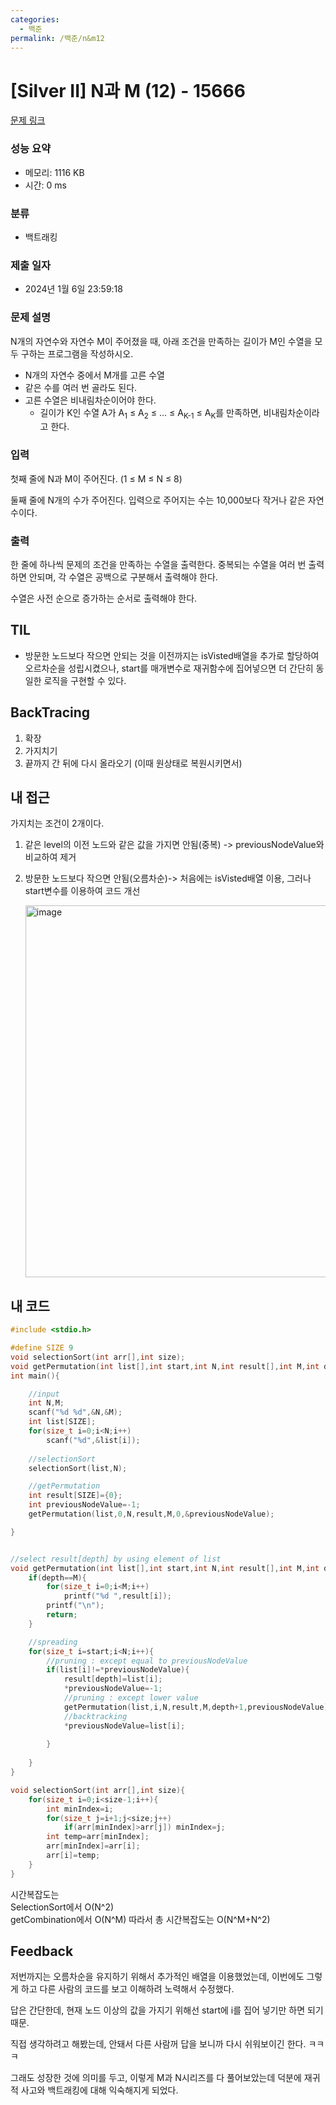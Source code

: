 ```yaml
---
categories:
  - 백준
permalink: /백준/n&m12
---
```

# [Silver II] N과 M (12) - 15666 

[문제 링크](https://www.acmicpc.net/problem/15666) 

### 성능 요약

- 메모리: 1116 KB
- 시간: 0 ms

### 분류

- 백트래킹

### 제출 일자

- 2024년 1월 6일 23:59:18

### 문제 설명

N개의 자연수와 자연수 M이 주어졌을 때, 아래 조건을 만족하는 길이가 M인 수열을 모두 구하는 프로그램을 작성하시오.

- N개의 자연수 중에서 M개를 고른 수열
- 같은 수를 여러 번 골라도 된다.
- 고른 수열은 비내림차순이어야 한다.
  - 길이가 K인 수열 A가 A<sub>1</sub> ≤ A<sub>2</sub> ≤ ... ≤ A<sub>K-1</sub> ≤ A<sub>K</sub>를 만족하면, 비내림차순이라고 한다.

### 입력 

첫째 줄에 N과 M이 주어진다. (1 ≤ M ≤ N ≤ 8)

둘째 줄에 N개의 수가 주어진다. 입력으로 주어지는 수는 10,000보다 작거나 같은 자연수이다.

### 출력 

한 줄에 하나씩 문제의 조건을 만족하는 수열을 출력한다. 중복되는 수열을 여러 번 출력하면 안되며, 각 수열은 공백으로 구분해서 출력해야 한다.

수열은 사전 순으로 증가하는 순서로 출력해야 한다.

## TIL

- 방문한 노드보다 작으면 안되는 것을 이전까지는 isVisted배열을 추가로 할당하여 오르차순을 성립시켰으나, start를 매개변수로 재귀함수에 집어넣으면 더 간단히 동일한 로직을 구현할 수 있다.

## BackTracing

1. 확장
2. 가지치기
3. 끝까지 간 뒤에 다시 올라오기 (이때 원상태로 복원시키면서)

## 내 접근

가지치는 조건이 2개이다.

1. 같은 level의 이전 노드와 같은 값을 가지면 안됨(중복) -> previousNodeValue와 비교하여 제거

2. 방문한 노드보다 작으면 안됨(오름차순)-> 처음에는 isVisted배열 이용, 그러나 start변수를 이용하여 코드 개선

   <img width="595" alt="image" src="https://github.com/forwarder1121/forwarder1121.github.io/assets/66872094/3553387b-86d0-4637-aa0c-b10f70ac041f">

## 내 코드

```c
#include <stdio.h>

#define SIZE 9
void selectionSort(int arr[],int size);
void getPermutation(int list[],int start,int N,int result[],int M,int depth,int* previousNodeValue);
int main(){

    //input 
    int N,M;
    scanf("%d %d",&N,&M);
    int list[SIZE];
    for(size_t i=0;i<N;i++)
        scanf("%d",&list[i]);
    
    //selectionSort
    selectionSort(list,N);

    //getPermutation
    int result[SIZE]={0};
    int previousNodeValue=-1;
    getPermutation(list,0,N,result,M,0,&previousNodeValue);

}


//select result[depth] by using element of list
void getPermutation(int list[],int start,int N,int result[],int M,int depth,int* previousNodeValue){
    if(depth==M){
        for(size_t i=0;i<M;i++)
            printf("%d ",result[i]);
        printf("\n");
        return;
    }

    //spreading 
    for(size_t i=start;i<N;i++){
        //pruning : except equal to previousNodeValue
        if(list[i]!=*previousNodeValue){
            result[depth]=list[i];
            *previousNodeValue=-1;
            //pruning : except lower value
            getPermutation(list,i,N,result,M,depth+1,previousNodeValue);
            //backtracking
            *previousNodeValue=list[i];
           
        }
        
    }
}

void selectionSort(int arr[],int size){
    for(size_t i=0;i<size-1;i++){
        int minIndex=i;
        for(size_t j=i+1;j<size;j++)
            if(arr[minIndex]>arr[j]) minIndex=j;
        int temp=arr[minIndex];
        arr[minIndex]=arr[i];
        arr[i]=temp;
    }
}
```

시간복잡도는  
SelectionSort에서 O(N^2)  
getCombination에서 O(N^M)
따라서 총 시간복잡도는 O(N^M+N^2)

## Feedback

저번까지는 오름차순을 유지하기 위해서 추가적인 배열을 이용했었는데, 이번에도 그렇게 하고 다른 사람의 코드를 보고 이해하려 노력해서 수정했다.

답은 간단한데, 현재 노드 이상의 값을 가지기 위해선 start에 i를 집어 넣기만 하면 되기때문. 

직접 생각하려고 해봤는데, 안돼서 다른 사람꺼 답을 보니까 다시 쉬워보이긴 한다. ㅋㅋㅋ

그래도 성장한 것에 의미를 두고, 이렇게 M과 N시리즈를 다 풀어보았는데 덕분에 재귀적 사고와 백트래킹에 대해 익숙해지게 되었다.